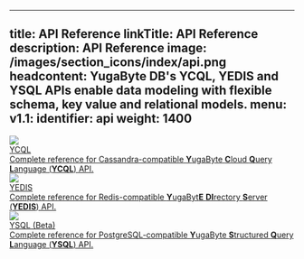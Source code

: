   ---
title: API Reference
linkTitle: API Reference
description: API Reference
image: /images/section_icons/index/api.png
headcontent: YugaByte DB's YCQL, YEDIS and YSQL APIs enable data modeling with flexible schema, key value and relational models. 
menu:
  v1.1:
    identifier: api
    weight: 1400
---


<div class="row">
  <div class="col-12 col-md-6 col-lg-12 col-xl-6">
    <a class="section-link icon-offset" href="./ycql/">
      <div class="head">
        <img class="icon" src="/images/section_icons/api/ycql.png" aria-hidden="true" />
        <div class="title">YCQL</div>
      </div>
      <div class="body">
        Complete reference for Cassandra-compatible <b>Y</b>ugaByte <b>C</b>loud <b>Q</b>uery <b>L</b>anguage (<b>YCQL</b>) API.
      </div>
    </a>
  </div>

  <div class="col-12 col-md-6 col-lg-12 col-xl-6">
    <a class="section-link icon-offset" href="./yedis/">
      <div class="head">
        <img class="icon" src="/images/section_icons/api/yedis.png" aria-hidden="true" />
        <div class="title">YEDIS</div>
      </div>
      <div class="body">
        Complete reference for Redis-compatible <b>Y</b>ugaByt<b>E</b> <b>DI</b>rectory <b>S</b>erver (<b>YEDIS</b>) API.
      </div>
    </a>
  </div>

  <div class="col-12 col-md-6 col-lg-12 col-xl-6">
    <a class="section-link icon-offset" href="./ysql/">
      <div class="head">
        <img class="icon" src="/images/section_icons/api/ysql.png" aria-hidden="true" />
        <div class="title">YSQL (Beta)</div>
      </div>
      <div class="body">
        Complete reference for PostgreSQL-compatible <b>Y</b>ugaByte <b>S</b>tructured <b>Q</b>uery <b>L</b>anguage (<b>YSQL</b>) API.
      </div>
    </a>
  </div>
</div>
